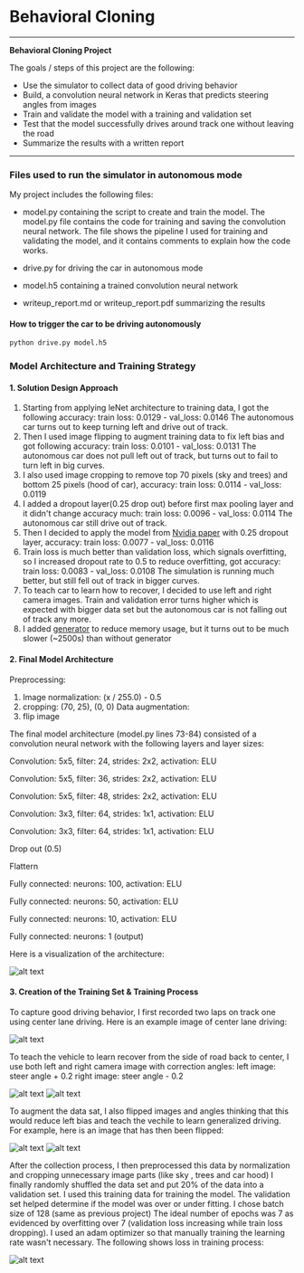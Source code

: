 # **Behavioral Cloning**
---
**Behavioral Cloning Project**

The goals / steps of this project are the following:
* Use the simulator to collect data of good driving behavior
* Build, a convolution neural network in Keras that predicts steering angles from images
* Train and validate the model with a training and validation set
* Test that the model successfully drives around track one without leaving the road
* Summarize the results with a written report


[//]: # (Image References)

[image1]: ./arch.png "Model Visualization"
[image2]: ./center_2019_01_01_03_46_20_422.jpg "Center Image"
[image3]: ./left_2019_01_01_03_46_20_422.jpg "Recovery Image (left)"
[image4]: ./right_2019_01_01_03_46_20_422.jpg "Recovery Image (right)"
[image5]: ./original.png "Original Image"
[image6]: ./flipped.png "Flipped Image"
[image7]: ./history.png "Flipped Image"


---
### Files used to run the simulator in autonomous mode

My project includes the following files:
* model.py containing the script to create and train the model. 
The model.py file contains the code for training and saving the convolution neural network. The file shows the pipeline I used for training and validating the model, and it contains comments to explain how the code works.

* drive.py for driving the car in autonomous mode
* model.h5 containing a trained convolution neural network
* writeup_report.md or writeup_report.pdf summarizing the results

#### How to trigger the car to be driving autonomously
```sh
python drive.py model.h5
```


### Model Architecture and Training Strategy

#### 1. Solution Design Approach
1. Starting from applying leNet architecture to training data, I got the following accuracy:
 train loss: 0.0129 - val_loss: 0.0146
The autonomous car turns out to keep turning left and drive out of track.
2. Then I used image flipping to augment training data to fix left bias and got following accuracy:
train loss: 0.0101 - val_loss: 0.0131
The autonomous car does not pull left out of track, but turns out to fail to turn left in big curves.
3. I also used image cropping to remove top 70 pixels (sky and trees) and bottom 25 pixels (hood of car), accuracy:
train loss: 0.0114 - val_loss: 0.0119
4. I added a dropout layer(0.25 drop out) before first max pooling layer
and it didn't change accuracy much:
train loss: 0.0096 - val_loss: 0.0114
The autonomous car still drive out of track.
5. Then I decided to apply the model from [Nvidia paper](http://images.nvidia.com/content/tegra/automotive/images/2016/solutions/pdf/end-to-end-dl-using-px.pdf) with 0.25 dropout layer, accuracy:
train loss: 0.0077 - val_loss: 0.0116
6. Train loss is much better than validation loss, which signals overfitting, so I increased dropout rate to 0.5 to reduce overfitting, got accuracy:
train loss: 0.0083 - val_loss: 0.0108
The simulation is running much better, but still fell out of track in bigger curves.
7. To teach car to learn how to recover, I decided to use left and right camera images. Train and validation error turns higher which is expected with bigger data set but the autonomous car is not falling out of track any more.
8. I added [generator](./model_using_generator.py) to reduce memory usage, but it turns out to be much slower (~2500s) than without generator

#### 2. Final Model Architecture
Preprocessing:
1. Image normalization: (x / 255.0) - 0.5
2. cropping: (70, 25), (0, 0)
Data augmentation:
1. flip image

The final model architecture (model.py lines 73-84) consisted of a convolution neural network with the following layers and layer sizes:

Convolution: 5x5, filter: 24, strides: 2x2, activation: ELU

Convolution: 5x5, filter: 36, strides: 2x2, activation: ELU

Convolution: 5x5, filter: 48, strides: 2x2, activation: ELU

Convolution: 3x3, filter: 64, strides: 1x1, activation: ELU

Convolution: 3x3, filter: 64, strides: 1x1, activation: ELU

Drop out (0.5)

Flattern

Fully connected: neurons: 100, activation: ELU

Fully connected: neurons: 50, activation: ELU

Fully connected: neurons: 10, activation: ELU

Fully connected: neurons: 1 (output)

Here is a visualization of the architecture:

![alt text][image1]

#### 3. Creation of the Training Set & Training Process

To capture good driving behavior, I first recorded two laps on track one using center lane driving. Here is an example image of center lane driving:

![alt text][image2]

To teach the vehicle to learn recover from the side of road back to center, I use both left and right camera image with correction angles:
left image: steer angle + 0.2
right image: steer angle - 0.2

![alt text][image3]
![alt text][image4]

To augment the data sat, I also flipped images and angles thinking that this would reduce left bias and teach the vechile to learn generalized driving. For example, here is an image that has then been flipped:

![alt text][image5]
![alt text][image6]

After the collection process, I then preprocessed this data by normalization and cropping unnecessary image parts (like sky , trees and car hood)
I finally randomly shuffled the data set and put 20% of the data into a validation set.
I used this training data for training the model. The validation set helped determine if the model was over or under fitting.
I chose batch size of 128 (same as previous project)
The ideal number of epochs was 7 as evidenced by overfitting over 7 (validation loss increasing while train loss dropping).
I used an adam optimizer so that manually training the learning rate wasn't necessary.
The following shows loss in training process:

![alt text][image7]
